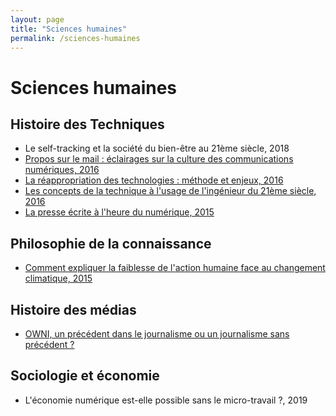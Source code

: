```yaml
---
layout: page
title: "Sciences humaines"
permalink: /sciences-humaines
---
```


# Sciences humaines
## Histoire des Techniques
- Le self-tracking et la société du bien-être au 21ème siècle, 2018
- <a href="assets/propos_mail.pdf" target="_blank">Propos sur le mail : éclairages sur la culture des communications numériques, 2016</a>
- <a href="assets/reappropriation_technologies.pdf" target="_blank">La réappropriation des technologies : méthode et enjeux, 2016</a>
- <a href="assets/concepts_technique.pdf" target="_blank">Les concepts de la technique à l'usage de l'ingénieur du 21ème siècle, 2016</a>
- <a href="assets/presse_ecrite_numerique.pdf" target="_blank">La presse écrite à l'heure du numérique, 2015</a>

## Philosophie de la connaissance
- <a href="assets/action_hum_changement_clim.pdf" target="_blank">Comment expliquer la faiblesse de l'action humaine face au changement climatique, 2015</a>

## Histoire des médias
- <a href="assets/owni.pdf" target="_blank">OWNI, un précédent dans le journalisme ou un journalisme sans précédent ?</a>

## Sociologie et économie
- L'économie numérique est-elle possible sans le micro-travail ?, 2019
